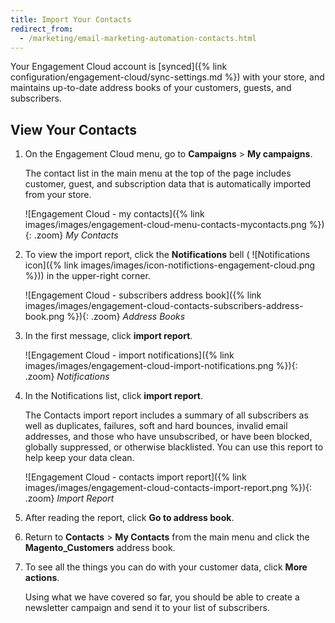 ```yaml
---
title: Import Your Contacts
redirect_from:
  - /marketing/email-marketing-automation-contacts.html
---
```


Your Engagement Cloud account is [synced]({% link configuration/engagement-cloud/sync-settings.md %}) with your store, and maintains up-to-date address books of your customers, guests, and subscribers.

## View Your Contacts

1. On the Engagement Cloud menu, go to **Campaigns** > **My campaigns**.

    The contact list in the main menu at the top of the page includes customer, guest, and subscription data that is automatically imported from your store.

    ![Engagement Cloud - my contacts]({% link images/images/engagement-cloud-menu-contacts-mycontacts.png %}){: .zoom}
    _My Contacts_

1. To view the import report, click the **Notifications** bell ( ![Notifications icon]({% link images/images/icon-notifictions-engagement-cloud.png %})) in the upper-right corner.

    ![Engagement Cloud - subscribers address book]({% link images/images/engagement-cloud-contacts-subscribers-address-book.png %}){: .zoom}
    _Address Books_

1. In the first message, click **import report**.

    ![Engagement Cloud - import notifications]({% link images/images/engagement-cloud-import-notifications.png %}){: .zoom}
    _Notifications_

1. In the Notifications list, click **import report**.

    The Contacts import report includes a summary of all subscribers as well as duplicates, failures, soft and hard bounces, invalid email addresses, and those who have unsubscribed, or have been blocked, globally suppressed, or otherwise blacklisted. You can use this report to help keep your data clean.

    ![Engagement Cloud - contacts import report]({% link images/images/engagement-cloud-contacts-import-report.png %}){: .zoom}
    _Import Report_

1. After reading the report, click **Go to address book**.

1. Return to **Contacts** > **My Contacts** from the main menu and click the **Magento_Customers** address book.

1. To see all the things you can do with your customer data, click **More actions**.

    Using what we have covered so far, you should be able to create a newsletter campaign and send it to your list of subscribers.
